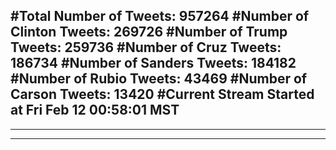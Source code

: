 #Total Number of Tweets: 957264 
#Number of Clinton Tweets: 269726
#Number of Trump Tweets: 259736
#Number of Cruz Tweets: 186734
#Number of Sanders Tweets: 184182
#Number of Rubio Tweets: 43469
#Number of Carson Tweets: 13420
#Current Stream Started at Fri Feb 12 00:58:01 MST
---
---
---
